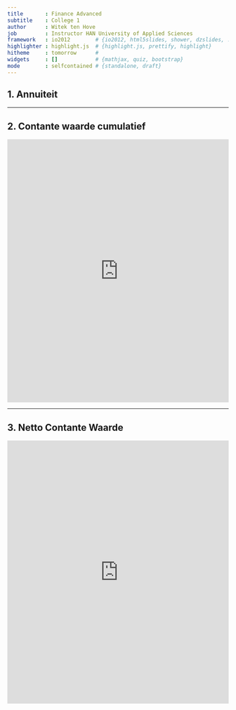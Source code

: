```yaml
---
title       : Finance Advanced
subtitle    : College 1
author      : Witek ten Hove
job         : Instructor HAN University of Applied Sciences
framework   : io2012        # {io2012, html5slides, shower, dzslides, ...}
highlighter : highlight.js  # {highlight.js, prettify, highlight}
hitheme     : tomorrow      # 
widgets     : []            # {mathjax, quiz, bootstrap}
mode        : selfcontained # {standalone, draft}
---
```


## 1. Annuiteit


<div id = 'chart1' class = 'rChart highcharts'></div>
<script type='text/javascript'>
    (function($){
        $(function () {
            var chart = new Highcharts.Chart({
 "dom": "chart1",
"width":           1000,
"height":           1000,
"credits": {
 "href": null,
"text": null 
},
"exporting": {
 "enabled": false 
},
"title": {
 "text": "Verloop Contante Waarde in Tijd met C = 1000 en R = 5%" 
},
"yAxis": [
 {
 "title": {
 "text": "Contante Waarde" 
} 
} 
],
"chart": {
 "type": "line",
"renderTo": "chart1" 
},
"series": [
 {
 "data": [
  952.380952381,
 907.029478458,
863.8375985315,
822.7024747919,
783.5261664685,
746.2153966366,
710.6813301301,
676.8393620287,
644.6089162178,
613.9132535408,
584.6792890864,
556.8374181776,
530.3213506453,
505.0679529955,
 481.017098091,
458.1115219914,
436.2966876109,
415.5206548675,
395.7339570167,
 376.889482873,
 358.942364641,
341.8498710866,
325.5713057968,
310.0679102826,
295.3027716978,
281.2407349502,
267.8483190002,
255.0936371431,
242.9463210887,
231.3774486559,
220.3594749103,
209.8661665813,
199.8725396012,
190.3547996202,
181.2902853526,
172.6574146215,
164.4356329729,
156.6053647361,
149.1479664153,
142.0456823003,
135.2816021907,
 128.839621134,
  122.70440108,
116.8613343619,
111.2965089161,
105.9966751582,
100.9492144364,
96.14210898705,
  91.563913321,
87.20372697238,
83.05116854512,
79.09635099536,
75.32985809082,
71.74272199125,
68.32640189643,
65.07276371089,
61.97406067704,
59.02291493051,
56.21229993382,
53.53552374649,
 50.9862130919,
48.55829818276,
 46.2459982693,
44.04380787552,
41.94648369097,
39.94903208664,
38.04669722537,
36.23494973845,
34.50947594138,
32.86616756322,
31.30111196497,
29.81058282378,
28.39103126074,
27.03907739118,
25.75150227732,
24.52524026411,
23.35737168011,
22.24511588582,
21.18582465316,
20.17697586015,
19.21616748586,
18.30111189129,
17.42963037266,
16.59964797396,
15.80918854663,
15.05637004441,
 14.3394000423,
13.65657146885,
13.00625854176,
12.38691289692,
11.79705990183,
 11.2352951446,
10.70028109009,
10.19074389533,
9.705470376502,
9.243305120478,
8.803147733788,
8.383950222656,
7.984714497767,
7.604489997873,
7.242371426546,
6.897496596711,
 6.56904437782,
6.256232740781,
5.958316895982,
5.674587519982,
 5.40436906665,
5.147018158714,
4.901922055918,
4.668497196113,
4.446187805822,
4.234464576973,
4.032823406641,
3.840784196801,
3.657889711239,
3.483704486894,
3.317813797042,
 3.15982266385,
3.009354917952,
2.866052302811,
2.729573621725,
2.599593925453,
2.475803738526,
2.357908322406,
 2.24562697372,
2.138692355924,
2.036849862785,
1.939857012176,
1.847482868739,
1.759507494037,
1.675721422892,
1.595925164659,
1.519928728247,
1.447551169759,
1.378620161675,
1.312971582548,
1.250449126236,
1.190903929749,
1.134194218808,
1.080184970294,
1.028747590756,
0.9797596102436,
0.9331043907082,
0.8886708482935,
0.846353188851,
0.8060506560485,
0.7676672914748,
0.7311117061665,
0.6962968630157,
0.6631398695388,
0.6315617805131,
0.6014874100125,
0.5728451523928,
0.5455668118027,
0.5195874398121,
0.4948451807734,
0.4712811245461,
0.4488391662344,
0.4274658726042,
0.4071103548611,
0.3877241474868,
0.3692610928446,
0.3516772312805,
0.3349306964577,
0.318981615674,
0.3037920149276,
0.2893257285025,
0.2755483128595,
0.2624269646281,
0.2499304425029,
0.2380289928599,
0.2266942789142,
0.2158993132516,
0.205618393573,
0.1958270414981,
0.1865019442839,
0.177620899318,
0.1691627612552,
0.1611073916716,
0.1534356111159,
0.1461291534437,
0.1391706223273,
0.1325434498355,
0.1262318569862,
0.1202208161774,
0.114496015407,
0.1090438241971,
0.1038512611401,
0.09890596299061,
0.09419615522915,
0.08971062402776,
0.08543868955025,
0.08137018052405,
0.0774954100229,
0.07380515240276,
0.07029062133597,
0.0669434488914,
0.06375566561085,
0.06071968153415,
0.05782826812776,
0.05507454107406,
0.05245194388005,
0.04995423226672,
0.04757545930163,
0.04530996123965,
0.04315234403776,
0.04109747051216,
0.03914044810682,
0.03727661724459,
0.03550154023294,
0.03381099069804,
0.03220094352194,
0.03066756525899,
0.02920720500856,
0.02781638572244,
0.02649179592613,
0.02523028183441,
0.0240288398423,
0.02288460937362,
0.02179486607011,
0.02075701530487,
0.01976858600464,
0.01882722476632,
0.01793069025364,
0.01707684786061,
0.01626366462915,
0.01548920440871,
0.0147516232464,
0.01404916499657,
0.01338015713959,
0.01274300679961,
0.01213619695201,
0.01155828281144,
0.01100788839184,
0.01048370323033,
0.009984479266978,
0.009509027873312,
0.009056217022202,
0.008624968592573,
0.008214255802451,
0.007823100764239,
0.007450572156418,
0.007095783006112,
0.00675788857725,
0.006436084359286,
0.006129604151701,
0.005837718239715,
0.005559731656871,
0.005294982530354,
0.005042840505099,
0.004802705242951,
0.004574004993287,
0.004356195231702,
0.004148757363525,
0.003951197489072,
0.003763045227687,
0.003583852597798,
0.003413192950283,
0.003250659952651,
0.003095866621572,
0.002948444401497,
0.00280804228714,
0.002674325987753,
0.002546977131193,
0.002425692505898,
0.002310183338951,
0.002200174608524,
0.002095404389071,
0.001995623227687,
0.001900593550178,
0.001810089095407,
0.001723894376578,
0.00164180416817,
0.001563623017305,
0.001489164778385,
0.001418252169891,
0.001350716352277,
0.001286396525978,
0.001225139548551,
0.001166799570048,
0.00111123768576,
0.001058321605486,
0.001007925338558,
0.0009599288938647,
0.0009142179941569,
0.0008706838039589,
0.0008292226704371,
0.0007897358766067,
0.0007521294062921,
0.0007163137202782,
0.0006822035431221,
0.0006497176601163,
0.0006187787239203,
0.0005893130704003,
0.0005612505432383,
0.0005345243268937,
0.0005090707875178,
0.0004848293214455,
0.0004617422109005,
0.0004397544865719 
],
"marker": {
 "symbol": "circle" 
} 
},
{
 "data": [
  952.380952381,
 907.029478458,
863.8375985315,
822.7024747919,
783.5261664685,
746.2153966366,
710.6813301301,
676.8393620287,
644.6089162178,
613.9132535408,
584.6792890864,
556.8374181776,
530.3213506453,
505.0679529955,
 481.017098091,
458.1115219914,
436.2966876109,
415.5206548675,
395.7339570167,
 376.889482873,
 358.942364641,
341.8498710866,
325.5713057968,
310.0679102826,
295.3027716978,
281.2407349502,
267.8483190002,
255.0936371431,
242.9463210887,
231.3774486559,
220.3594749103,
209.8661665813,
199.8725396012,
190.3547996202,
181.2902853526,
172.6574146215,
164.4356329729,
156.6053647361,
149.1479664153,
142.0456823003,
135.2816021907,
 128.839621134,
  122.70440108,
116.8613343619,
111.2965089161,
105.9966751582,
100.9492144364,
96.14210898705,
  91.563913321,
87.20372697238,
83.05116854512,
79.09635099536,
75.32985809082,
71.74272199125,
68.32640189643,
65.07276371089,
61.97406067704,
59.02291493051,
56.21229993382,
53.53552374649,
 50.9862130919,
48.55829818276,
 46.2459982693,
44.04380787552,
41.94648369097,
39.94903208664,
38.04669722537,
36.23494973845,
34.50947594138,
32.86616756322,
31.30111196497,
29.81058282378,
28.39103126074,
27.03907739118,
25.75150227732,
24.52524026411,
23.35737168011,
22.24511588582,
21.18582465316,
20.17697586015,
19.21616748586,
18.30111189129,
17.42963037266,
16.59964797396,
15.80918854663,
15.05637004441,
 14.3394000423,
13.65657146885,
13.00625854176,
12.38691289692,
11.79705990183,
 11.2352951446,
10.70028109009,
10.19074389533,
9.705470376502,
9.243305120478,
8.803147733788,
8.383950222656,
7.984714497767,
7.604489997873,
7.242371426546,
6.897496596711,
 6.56904437782,
6.256232740781,
5.958316895982,
5.674587519982,
 5.40436906665,
5.147018158714,
4.901922055918,
4.668497196113,
4.446187805822,
4.234464576973,
4.032823406641,
3.840784196801,
3.657889711239,
3.483704486894,
3.317813797042,
 3.15982266385,
3.009354917952,
2.866052302811,
2.729573621725,
2.599593925453,
2.475803738526,
2.357908322406,
 2.24562697372,
2.138692355924,
2.036849862785,
1.939857012176,
1.847482868739,
1.759507494037,
1.675721422892,
1.595925164659,
1.519928728247,
1.447551169759,
1.378620161675,
1.312971582548,
1.250449126236,
1.190903929749,
1.134194218808,
1.080184970294,
1.028747590756,
0.9797596102436,
0.9331043907082,
0.8886708482935,
0.846353188851,
0.8060506560485,
0.7676672914748,
0.7311117061665,
0.6962968630157,
0.6631398695388,
0.6315617805131,
0.6014874100125,
0.5728451523928,
0.5455668118027,
0.5195874398121,
0.4948451807734,
0.4712811245461,
0.4488391662344,
0.4274658726042,
0.4071103548611,
0.3877241474868,
0.3692610928446,
0.3516772312805,
0.3349306964577,
0.318981615674,
0.3037920149276,
0.2893257285025,
0.2755483128595,
0.2624269646281,
0.2499304425029,
0.2380289928599,
0.2266942789142,
0.2158993132516,
0.205618393573,
0.1958270414981,
0.1865019442839,
0.177620899318,
0.1691627612552,
0.1611073916716,
0.1534356111159,
0.1461291534437,
0.1391706223273,
0.1325434498355,
0.1262318569862,
0.1202208161774,
0.114496015407,
0.1090438241971,
0.1038512611401,
0.09890596299061,
0.09419615522915,
0.08971062402776,
0.08543868955025,
0.08137018052405,
0.0774954100229,
0.07380515240276,
0.07029062133597,
0.0669434488914,
0.06375566561085,
0.06071968153415,
0.05782826812776,
0.05507454107406,
0.05245194388005,
0.04995423226672,
0.04757545930163,
0.04530996123965,
0.04315234403776,
0.04109747051216,
0.03914044810682,
0.03727661724459,
0.03550154023294,
0.03381099069804,
0.03220094352194,
0.03066756525899,
0.02920720500856,
0.02781638572244,
0.02649179592613,
0.02523028183441,
0.0240288398423,
0.02288460937362,
0.02179486607011,
0.02075701530487,
0.01976858600464,
0.01882722476632,
0.01793069025364,
0.01707684786061,
0.01626366462915,
0.01548920440871,
0.0147516232464,
0.01404916499657,
0.01338015713959,
0.01274300679961,
0.01213619695201,
0.01155828281144,
0.01100788839184,
0.01048370323033,
0.009984479266978,
0.009509027873312,
0.009056217022202,
0.008624968592573,
0.008214255802451,
0.007823100764239,
0.007450572156418,
0.007095783006112,
0.00675788857725,
0.006436084359286,
0.006129604151701,
0.005837718239715,
0.005559731656871,
0.005294982530354,
0.005042840505099,
0.004802705242951,
0.004574004993287,
0.004356195231702,
0.004148757363525,
0.003951197489072,
0.003763045227687,
0.003583852597798,
0.003413192950283,
0.003250659952651,
0.003095866621572,
0.002948444401497,
0.00280804228714,
0.002674325987753,
0.002546977131193,
0.002425692505898,
0.002310183338951,
0.002200174608524,
0.002095404389071,
0.001995623227687,
0.001900593550178,
0.001810089095407,
0.001723894376578,
0.00164180416817,
0.001563623017305,
0.001489164778385,
0.001418252169891,
0.001350716352277,
0.001286396525978,
0.001225139548551,
0.001166799570048,
0.00111123768576,
0.001058321605486,
0.001007925338558,
0.0009599288938647,
0.0009142179941569,
0.0008706838039589,
0.0008292226704371,
0.0007897358766067,
0.0007521294062921,
0.0007163137202782,
0.0006822035431221,
0.0006497176601163,
0.0006187787239203,
0.0005893130704003,
0.0005612505432383,
0.0005345243268937,
0.0005090707875178,
0.0004848293214455,
0.0004617422109005,
0.0004397544865719 
],
"marker": {
 "symbol": "circle" 
} 
} 
],
"tooltip": {
 "formatter":  function(){return('<b>t: </b>' + this.x + '<br/>' + '<b>PV: </b>' + this.y);}  
},
"colors": [ "rgb(255,85,0)", "rgb(255,85,0)" ],
"legend": {
 "enabled": false 
},
"xAxis": [
 {
 "categories": [ 1, 2, 3, 4, 5, 6, 7, 8, 9, 10, 11, 12, 13, 14, 15, 16, 17, 18, 19, 20, 21, 22, 23, 24, 25, 26, 27, 28, 29, 30, 31, 32, 33, 34, 35, 36, 37, 38, 39, 40, 41, 42, 43, 44, 45, 46, 47, 48, 49, 50, 51, 52, 53, 54, 55, 56, 57, 58, 59, 60, 61, 62, 63, 64, 65, 66, 67, 68, 69, 70, 71, 72, 73, 74, 75, 76, 77, 78, 79, 80, 81, 82, 83, 84, 85, 86, 87, 88, 89, 90, 91, 92, 93, 94, 95, 96, 97, 98, 99, 100, 101, 102, 103, 104, 105, 106, 107, 108, 109, 110, 111, 112, 113, 114, 115, 116, 117, 118, 119, 120, 121, 122, 123, 124, 125, 126, 127, 128, 129, 130, 131, 132, 133, 134, 135, 136, 137, 138, 139, 140, 141, 142, 143, 144, 145, 146, 147, 148, 149, 150, 151, 152, 153, 154, 155, 156, 157, 158, 159, 160, 161, 162, 163, 164, 165, 166, 167, 168, 169, 170, 171, 172, 173, 174, 175, 176, 177, 178, 179, 180, 181, 182, 183, 184, 185, 186, 187, 188, 189, 190, 191, 192, 193, 194, 195, 196, 197, 198, 199, 200, 201, 202, 203, 204, 205, 206, 207, 208, 209, 210, 211, 212, 213, 214, 215, 216, 217, 218, 219, 220, 221, 222, 223, 224, 225, 226, 227, 228, 229, 230, 231, 232, 233, 234, 235, 236, 237, 238, 239, 240, 241, 242, 243, 244, 245, 246, 247, 248, 249, 250, 251, 252, 253, 254, 255, 256, 257, 258, 259, 260, 261, 262, 263, 264, 265, 266, 267, 268, 269, 270, 271, 272, 273, 274, 275, 276, 277, 278, 279, 280, 281, 282, 283, 284, 285, 286, 287, 288, 289, 290, 291, 292, 293, 294, 295, 296, 297, 298, 299, 300 ],
"tickInterval":             50,
"title": {
 "text": "Tijd" 
} 
} 
],
"id": "chart1" 
});
        });
    })(jQuery);
</script>

---

## 2. Contante waarde cumulatief


<iframe width='100%' height='600' src='https://tenhove.shinyapps.io/PVCum/' frameborder='0'></iframe>


---

## 3. Netto Contante Waarde


<iframe width='100%' height='600' src='https://tenhove.shinyapps.io/NPVEx/' frameborder='0'></iframe>




